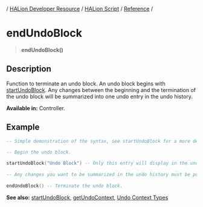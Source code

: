 / [HALion Developer Resource](../../HALion-Developer-Resource.md) / [HALion Script](./HALion-Script.md) / [Reference](./Reference.md) /

# endUndoBlock

>**endUndoBlock()**

## Description

Function to terminate an undo block. An undo block begins with [startUndoBlock](./startUndoBlock.md). Any changes between the beginning and the termination of the undo block will be summarized into one undo entry in the undo history.

**Available in:** Controller.

## Example

```lua
-- Simple demonstration of the syntax, see startUndoBlock for a more detailed example.
 
-- Begin the undo block.

startUndoBlock("Undo Block") -- Only this entry will display in the undo history.
 
-- Any changes you want to be summarized in the undo history must be put here.
  
endUndoBlock() -- Terminate the undo block.
```

**See also:** [startUndoBlock](./startUndoBlock.md), [getUndoContext](./getUndoContext.md), [Undo Context Types](./Undo-Context-Types.md)